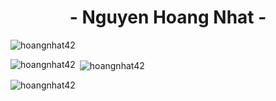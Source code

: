 
<h1 align="center">- Nguyen Hoang Nhat -</h1>  
<p align="left"> <img src="https://komarev.com/ghpvc/?username=hoangnhat42&label=Profile%20views&color=0e75b6&style=flat" alt="hoangnhat42" /> </p>  

<p><img align="left" src="https://github-readme-stats.vercel.app/api/top-langs?username=hoangnhat42&show_icons=true&theme=dark&locale=en&layout=compact" alt="hoangnhat42" /></p>  
  
<p>&nbsp;<img align="center" src="https://github-readme-stats.vercel.app/api?username=hoangnhat42&show_icons=true&theme=dark&locale=en" alt="hoangnhat42" /></p>  
  
<p><img align="center" src="https://github-readme-streak-stats.herokuapp.com/?user=hoangnhat42&theme=dark" alt="hoangnhat42" /></p>
